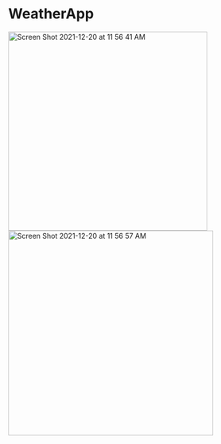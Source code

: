 # WeatherApp

<img width="400" alt="Screen Shot 2021-12-20 at 11 56 41 AM" src="https://user-images.githubusercontent.com/95840073/146740327-21b9d9e7-0db7-4a8d-84a7-d50d19fa9d68.png">



<img width="412" alt="Screen Shot 2021-12-20 at 11 56 57 AM" src="https://user-images.githubusercontent.com/95840073/146740361-6b3d824d-beb2-44fa-b7fd-d8e4c75e8161.png">


